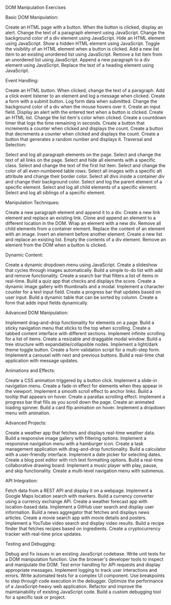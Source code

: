 DOM Manipulation Exercises

Basic DOM Manipulation:

Create an HTML page with a button. When the button is clicked, display an alert.
Change the text of a paragraph element using JavaScript.
Change the background color of a div element using JavaScript.
Hide an HTML element using JavaScript.
Show a hidden HTML element using JavaScript.
Toggle the visibility of an HTML element when a button is clicked.
Add a new list item to an existing unordered list using JavaScript.
Remove a list item from an unordered list using JavaScript.
Append a new paragraph to a div element using JavaScript.
Replace the text of a heading element using JavaScript.

Event Handling:

Create an HTML button. When clicked, change the text of a paragraph.
Add a click event listener to an element and log a message when clicked.
Create a form with a submit button. Log form data when submitted.
Change the background color of a div when the mouse hovers over it.
Create an input field. Display an alert with the entered text when a button is clicked.
Create an HTML list. Change the list item's color when clicked.
Create a countdown timer that logs the time remaining in seconds.
Create a button that increments a counter when clicked and displays the count.
Create a button that decrements a counter when clicked and displays the count.
Create a button that generates a random number and displays it.
Traversal and Selection:

Select and log all paragraph elements on the page.
Select and change the text of all links on the page.
Select and hide all elements with a specific class.
Select and change the text of the first list item.
Select and change the color of all even-numbered table rows.
Select all images with a specific alt attribute and change their border color.
Select all divs inside a container div and change their background color.
Select and log the parent element of a specific element.
Select and log all child elements of a specific element.
Select and log all siblings of a specific element.

Manipulation Techniques:

Create a new paragraph element and append it to a div.
Create a new link element and replace an existing link.
Clone and append an element to a different location in the DOM.
Wrap an element with a new div.
Remove all child elements from a container element.
Replace the content of an element with an image.
Insert an element before another element.
Create a new list and replace an existing list.
Empty the contents of a div element.
Remove an element from the DOM when a button is clicked.

Dynamic Content:

Create a dynamic dropdown menu using JavaScript.
Create a slideshow that cycles through images automatically.
Build a simple to-do list with add and remove functionality.
Create a search bar that filters a list of items in real-time.
Build a quiz app that checks and displays the score.
Create a dynamic image gallery with thumbnails and a modal.
Implement a character counter for a text input field.
Create a progress bar that updates based on user input.
Build a dynamic table that can be sorted by column.
Create a form that adds input fields dynamically.

Advanced DOM Manipulation:

Implement drag-and-drop functionality for elements on a page.
Build a sticky navigation menu that sticks to the top when scrolling.
Create a tabbed content interface with different sections.
Implement infinite scrolling for a list of items.
Create a resizable and draggable modal window.
Build a tree structure with expandable/collapsible nodes.
Implement a light/dark theme toggle button.
Create a form validation script for a multi-step form.
Implement a carousel with next and previous buttons.
Build a real-time chat application with message updates.

Animations and Effects:

Create a CSS animation triggered by a button click.
Implement a slide-in navigation menu.
Create a fade-in effect for elements when they appear in the viewport.
Implement a smooth scroll effect to anchor links.
Build a tooltip that appears on hover.
Create a parallax scrolling effect.
Implement a progress bar that fills as you scroll down the page.
Create an animated loading spinner.
Build a card flip animation on hover.
Implement a dropdown menu with animation.

Advanced Projects:

Create a weather app that fetches and displays real-time weather data.
Build a responsive image gallery with filtering options.
Implement a responsive navigation menu with a hamburger icon.
Create a task management application with drag-and-drop functionality.
Build a calculator with a user-friendly interface.
Implement a date picker for selecting dates.
Create a blog post editor with rich text formatting options.
Build a real-time collaborative drawing board.
Implement a music player with play, pause, and skip functionality.
Create a multi-level navigation menu with submenus.

API Integration:

Fetch data from a REST API and display it on a webpage.
Implement a Google Maps location search with markers.
Build a currency converter using a currency exchange API.
Create a weather forecast app with location-based data.
Implement a GitHub user search and display user information.
Build a news aggregator that fetches and displays news articles.
Create a movie search app with movie details and posters.
Implement a YouTube video search and display video results.
Build a recipe finder that fetches recipes based on ingredients.
Create a cryptocurrency tracker with real-time price updates.

Testing and Debugging:

Debug and fix issues in an existing JavaScript codebase.
Write unit tests for a DOM manipulation function.
Use the browser's developer tools to inspect and manipulate the DOM.
Test error handling for API requests and display appropriate messages.
Implement logging to track user interactions and errors.
Write automated tests for a complex UI component.
Use breakpoints to step through code execution in the debugger.
Optimize the performance of a JavaScript-heavy web application.
Refactor and improve the maintainability of existing JavaScript code.
Build a custom debugging tool for a specific task or project.
